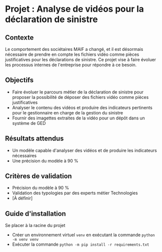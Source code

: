 # Projet : Analyse de vidéos pour la déclaration de sinistre

## Contexte

Le comportement des sociétaires MAIF a changé, et il est désormais nécessaire de prendre en compte les fichiers vidéo comme pièces justificatives pour les déclarations de sinistre. Ce projet vise à faire évoluer les processus internes de l'entreprise pour répondre à ce besoin.

## Objectifs

- Faire évoluer le parcours métier de la déclaration de sinistre pour proposer la possibilité de déposer des fichiers vidéo comme pièces justificatives
- Analyser le contenu des vidéos et produire des indicateurs pertinents pour le gestionnaire en charge de la gestion du sinistre
- Fournir des imagettes extraites de la vidéo pour un dépôt dans un système de GED

## Résultats attendus

- Un modèle capable d'analyser des vidéos et de produire les indicateurs nécessaires
- Une précision du modèle à 90 %


## Critères de validation

- Précision du modèle à 90 % 
- Validation des typologies par des experts métier
Technologies
- [À définir]


## Guide d'installation

Se placer à la racine du projet
- Créer un environnement virtuel `venv` en exécutant la commande `python -m venv venv`
- Exécuter la commande `python -m pip install -r requirements.txt`


